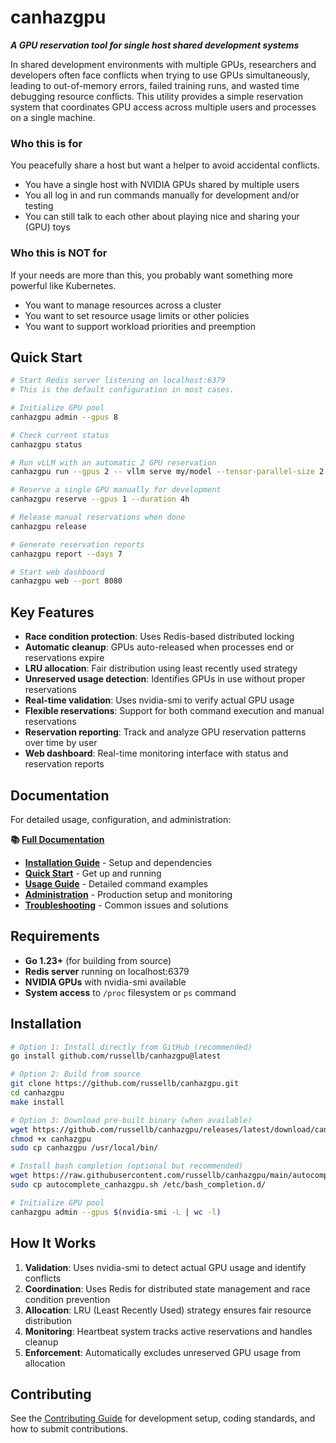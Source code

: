 # canhazgpu

***A GPU reservation tool for single host shared development systems***

In shared development environments with multiple GPUs, researchers and developers often face conflicts when trying to use GPUs simultaneously, leading to out-of-memory errors, failed training runs, and wasted time debugging resource conflicts. This utility provides a simple reservation system that coordinates GPU access across multiple users and processes on a single machine.

### Who this is for

You peacefully share a host but want a helper to avoid accidental conflicts.

- You have a single host with NVIDIA GPUs shared by multiple users
- You all log in and run commands manually for development and/or testing
- You can still talk to each other about playing nice and sharing your (GPU) toys

### Who this is NOT for

If your needs are more than this, you probably want something more powerful like Kubernetes.

- You want to manage resources across a cluster
- You want to set resource usage limits or other policies
- You want to support workload priorities and preemption

## Quick Start

```bash
# Start Redis server listening on localhost:6379
# This is the default configuration in most cases.

# Initialize GPU pool
canhazgpu admin --gpus 8

# Check current status
canhazgpu status

# Run vLLM with an automatic 2 GPU reservation
canhazgpu run --gpus 2 -- vllm serve my/model --tensor-parallel-size 2

# Reserve a single GPU manually for development
canhazgpu reserve --gpus 1 --duration 4h

# Release manual reservations when done
canhazgpu release

# Generate reservation reports
canhazgpu report --days 7

# Start web dashboard
canhazgpu web --port 8080
```

## Key Features

- **Race condition protection**: Uses Redis-based distributed locking
- **Automatic cleanup**: GPUs auto-released when processes end or reservations expire
- **LRU allocation**: Fair distribution using least recently used strategy
- **Unreserved usage detection**: Identifies GPUs in use without proper reservations
- **Real-time validation**: Uses nvidia-smi to verify actual GPU usage
- **Flexible reservations**: Support for both command execution and manual reservations
- **Reservation reporting**: Track and analyze GPU reservation patterns over time by user
- **Web dashboard**: Real-time monitoring interface with status and reservation reports

## Documentation

For detailed usage, configuration, and administration:

**📚 [Full Documentation](http://blog.russellbryant.net/canhazgpu/)**

- **[Installation Guide](http://blog.russellbryant.net/canhazgpu/installation/)** - Setup and dependencies
- **[Quick Start](http://blog.russellbryant.net/canhazgpu/quickstart/)** - Get up and running
- **[Usage Guide](http://blog.russellbryant.net/canhazgpu/usage-run/)** - Detailed command examples
- **[Administration](http://blog.russellbryant.net/canhazgpu/admin-setup/)** - Production setup and monitoring
- **[Troubleshooting](http://blog.russellbryant.net/canhazgpu/admin-troubleshooting/)** - Common issues and solutions

## Requirements

- **Go 1.23+** (for building from source)
- **Redis server** running on localhost:6379
- **NVIDIA GPUs** with nvidia-smi available
- **System access** to `/proc` filesystem or `ps` command

## Installation

```bash
# Option 1: Install directly from GitHub (recommended)
go install github.com/russellb/canhazgpu@latest

# Option 2: Build from source
git clone https://github.com/russellb/canhazgpu.git
cd canhazgpu
make install

# Option 3: Download pre-built binary (when available)
wget https://github.com/russellb/canhazgpu/releases/latest/download/canhazgpu
chmod +x canhazgpu
sudo cp canhazgpu /usr/local/bin/

# Install bash completion (optional but recommended)
wget https://raw.githubusercontent.com/russellb/canhazgpu/main/autocomplete_canhazgpu.sh
sudo cp autocomplete_canhazgpu.sh /etc/bash_completion.d/

# Initialize GPU pool
canhazgpu admin --gpus $(nvidia-smi -L | wc -l)
```

## How It Works

1. **Validation**: Uses nvidia-smi to detect actual GPU usage and identify conflicts
2. **Coordination**: Uses Redis for distributed state management and race condition prevention  
3. **Allocation**: LRU (Least Recently Used) strategy ensures fair resource distribution
4. **Monitoring**: Heartbeat system tracks active reservations and handles cleanup
5. **Enforcement**: Automatically excludes unreserved GPU usage from allocation

## Contributing

See the [Contributing Guide](http://blog.russellbryant.net/canhazgpu/dev-contributing/) for development setup, coding standards, and how to submit contributions.

